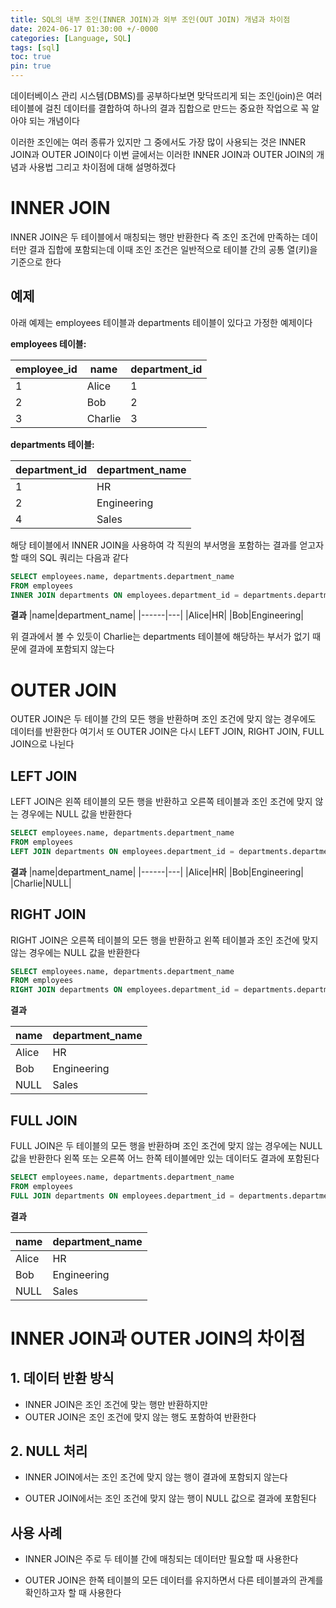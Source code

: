 ```yaml
---
title: SQL의 내부 조인(INNER JOIN)과 외부 조인(OUT JOIN) 개념과 차이점
date: 2024-06-17 01:30:00 +/-0000
categories: [Language, SQL]
tags: [sql]
toc: true
pin: true
---
```


데이터베이스 관리 시스템(DBMS)를 공부하다보면 맞닥뜨리게 되는 조인(join)은 여러 테이블에 걸친 데이터를 결합하여 하나의 결과 집합으로 만드는 중요한 작업으로 꼭 알아야 되는 개념이다

이러한 조인에는 여러 종류가 있지만 그 중에서도 가장 많이 사용되는 것은 INNER JOIN과 OUTER JOIN이다 이번 글에서는 이러한 INNER JOIN과 OUTER JOIN의 개념과 사용법 그리고 차이점에 대해 설명하겠다

# INNER JOIN
INNER JOIN은 두 테이블에서 매칭되는 행만 반환한다 즉 조인 조건에 만족하는 데이터만 결과 집합에 포함되는데 이때 조인 조건은 일반적으로 테이블 간의 공통 열(키)을 기준으로 한다

## 예제
아래 예제는 employees 테이블과 departments 테이블이 있다고 가정한 예제이다

**employees 테이블:**

|employee_id|name|department_id|
|------|---|---|
|1|Alice|1|
|2|Bob|2|
|3|Charlie|3|

**departments 테이블:**

|department_id|department_name|
|------|---|
|1|HR|
|2|Engineering|
|4|Sales|
	
해당 테이블에서 INNER JOIN을 사용하여 각 직원의 부서명을 포함하는 결과를 얻고자 할 때의 SQL 쿼리는 다음과 같다

~~~sql
SELECT employees.name, departments.department_name
FROM employees
INNER JOIN departments ON employees.department_id = departments.department_id;
~~~
**결과**
|name|department_name|
|------|---|
|Alice|HR|
|Bob|Engineering|

위 결과에서 볼 수 있듯이 Charlie는 departments 테이블에 해당하는 부서가 없기 때문에 결과에 포함되지 않는다

# OUTER JOIN

OUTER JOIN은 두 테이블 간의 모든 행을 반환하며 조인 조건에 맞지 않는 경우에도 데이터를 반환한다 여기서 또 OUTER JOIN은 다시 LEFT JOIN, RIGHT JOIN, FULL JOIN으로 나뉜다

## LEFT JOIN

LEFT JOIN은 왼쪽 테이블의 모든 행을 반환하고 오른쪽 테이블과 조인 조건에 맞지 않는 경우에는 NULL 값을 반환한다

~~~sql
SELECT employees.name, departments.department_name
FROM employees
LEFT JOIN departments ON employees.department_id = departments.department_id;
~~~

**결과**
|name|department_name|
|------|---|
|Alice|HR|
|Bob|Engineering|
|Charlie|NULL|
	
## RIGHT JOIN

RIGHT JOIN은 오른쪽 테이블의 모든 행을 반환하고 왼쪽 테이블과 조인 조건에 맞지 않는 경우에는 NULL 값을 반환한다

~~~sql
SELECT employees.name, departments.department_name
FROM employees
RIGHT JOIN departments ON employees.department_id = departments.department_id;
~~~

**결과**

|name|department_name|
|------|---|
|Alice|HR|
|Bob|Engineering|
|NULL|Sales|

## FULL JOIN

FULL JOIN은 두 테이블의 모든 행을 반환하며 조인 조건에 맞지 않는 경우에는 NULL 값을 반환한다 왼쪽 또는 오른쪽 어느 한쪽 테이블에만 있는 데이터도 결과에 포함된다

~~~sql
SELECT employees.name, departments.department_name
FROM employees
FULL JOIN departments ON employees.department_id = departments.department_id;
~~~

**결과**

|name|department_name|
|------|---|
|Alice|HR|
|Bob|Engineering|
|NULL|Sales|

# INNER JOIN과 OUTER JOIN의 차이점

## 1. 데이터 반환 방식

* INNER JOIN은 조인 조건에 맞는 행만 반환하지만
* OUTER JOIN은 조인 조건에 맞지 않는 행도 포함하여 반환한다

## 2. NULL 처리

* INNER JOIN에서는 조인 조건에 맞지 않는 행이 결과에 포함되지 않는다

* OUTER JOIN에서는 조인 조건에 맞지 않는 행이 NULL 값으로 결과에 포함된다

## 사용 사례

* INNER JOIN은 주로 두 테이블 간에 매칭되는 데이터만 필요할 때 사용한다

* OUTER JOIN은 한쪽 테이블의 모든 데이터를 유지하면서 다른 테이블과의 관계를 확인하고자 할 때 사용한다